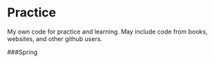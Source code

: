 Practice  
================

My own code for practice and learning. May include code from books, websites, and other github users. 

###Spring  
